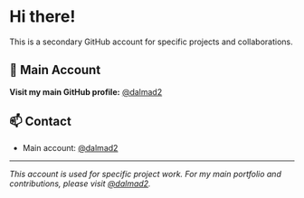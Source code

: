 # Hi there!

This is a secondary GitHub account for specific projects and collaborations.

## 🔗 Main Account
**Visit my main GitHub profile:** [@dalmad2](https://github.com/dalmad2)

## 📫 Contact
- Main account: [@dalmad2](https://github.com/dalmad2)

---

*This account is used for specific project work. For my main portfolio and contributions, please visit [@dalmad2](https://github.com/dalmad2).*